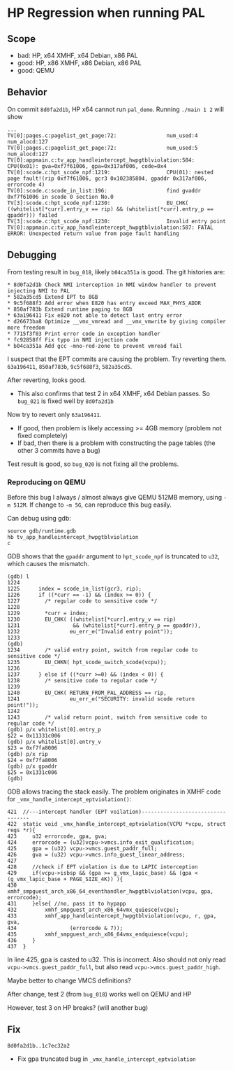 # HP Regression when running PAL

## Scope
* bad: HP, x64 XMHF, x64 Debian, x86 PAL
* good: HP, x86 XMHF, x86 Debian, x86 PAL
* good: QEMU

## Behavior
On commit `8d0fa2d1b`, HP x64 cannot run `pal_demo`. Running `./main 1 2` will
show
```
...
TV[0]:pages.c:pagelist_get_page:72:                num_used:4 num_alocd:127
TV[0]:pages.c:pagelist_get_page:72:                num_used:5 num_alocd:127
TV[0]:appmain.c:tv_app_handleintercept_hwpgtblviolation:584: CPU(0x01): gva=0xf7f61006, gpa=0x317af006, code=0x4
TV[0]:scode.c:hpt_scode_npf:1219:                  CPU(01): nested page fault!(rip 0xf7f61006, gcr3 0x102385804, gpaddr 0x317af006, errorcode 4)
TV[0]:scode.c:scode_in_list:196:                   find gvaddr 0xf7f61006 in scode 0 section No.0
TV[3]:scode.c:hpt_scode_npf:1230:                  EU_CHK( ((whitelist[*curr].entry_v == rip) && (whitelist[*curr].entry_p == gpaddr))) failed
TV[3]:scode.c:hpt_scode_npf:1230:                  Invalid entry point
TV[0]:appmain.c:tv_app_handleintercept_hwpgtblviolation:587: FATAL ERROR: Unexpected return value from page fault handling
```

## Debugging

From testing result in `bug_018`, likely `b04ca351a` is good. The git histories
are:
```
* 8d0fa2d1b Check NMI interception in NMI window handler to prevent injecting NMI to PAL
* 582a35cd5 Extend EPT to 8GB
* 9c5f688f3 Add error when E820 has entry exceed MAX_PHYS_ADDR
* 850af783b Extend runtime paging to 8GB
* 63a196411 Fix e820 not able to detect last entry error
* d26673ba8 Optimize __vmx_vmread and __vmx_vmwrite by giving compiler more freedom
* 7715f3f03 Print error code in exception handler
* fc92858ff Fix typo in NMI injection code
* b04ca351a Add gcc -mno-red-zone to prevent vmread fail
```

I suspect that the EPT commits are causing the problem. Try reverting them.
`63a196411`, `850af783b`, `9c5f688f3`, `582a35cd5`.

After reverting, looks good.
* This also confirms that test 2 in x64 XMHF, x64 Debian passes. So `bug_021`
  is fixed well by `8d0fa2d1b`

Now try to revert only `63a196411`.
* If good, then problem is likely accessing >= 4GB memory (problem not fixed
  completely)
* If bad, then there is a problem with constructing the page tables (the
  other 3 commits have a bug)

Test result is good, so `bug_020` is not fixing all the problems.

### Reproducing on QEMU

Before this bug I always / almost always give QEMU 512MB memory, using
`-m 512M`. If change to `-m 5G`, can reproduce this bug easily.

Can debug using gdb:
```
source gdb/runtime.gdb
hb tv_app_handleintercept_hwpgtblviolation
c
```

GDB shows that the `gpaddr` argument to `hpt_scode_npf` is truncated to
`u32`, which causes the mismatch.
```
(gdb) l
1224	
1225	  index = scode_in_list(gcr3, rip);
1226	  if ((*curr == -1) && (index >= 0)) {
1227	    /* regular code to sensitive code */
1228	
1229	    *curr = index;
1230	    EU_CHK( ((whitelist[*curr].entry_v == rip)
1231	             && (whitelist[*curr].entry_p == gpaddr)),
1232	            eu_err_e("Invalid entry point"));
1233	
(gdb) 
1234	    /* valid entry point, switch from regular code to sensitive code */
1235	    EU_CHKN( hpt_scode_switch_scode(vcpu));
1236	
1237	  } else if ((*curr >=0) && (index < 0)) {
1238	    /* sensitive code to regular code */
1239	
1240	    EU_CHK( RETURN_FROM_PAL_ADDRESS == rip,
1241	            eu_err_e("SECURITY: invalid scode return point!"));
1242	
1243	    /* valid return point, switch from sensitive code to regular code */
(gdb) p/x whitelist[0].entry_p
$22 = 0x11331c006
(gdb) p/x whitelist[0].entry_v
$23 = 0xf7fa8006
(gdb) p/x rip
$24 = 0xf7fa8006
(gdb) p/x gpaddr
$25 = 0x1331c006
(gdb) 
```

GDB allows tracing the stack easily. The problem originates in XMHF code for
`_vmx_handle_intercept_eptviolation()`:
```
421  //---intercept handler (EPT voilation)----------------------------------
422  static void _vmx_handle_intercept_eptviolation(VCPU *vcpu, struct regs *r){
423  	u32 errorcode, gpa, gva;
424  	errorcode = (u32)vcpu->vmcs.info_exit_qualification;
425  	gpa = (u32) vcpu->vmcs.guest_paddr_full;
426  	gva = (u32) vcpu->vmcs.info_guest_linear_address;
427  
428  	//check if EPT violation is due to LAPIC interception
429  	if(vcpu->isbsp && (gpa >= g_vmx_lapic_base) && (gpa < (g_vmx_lapic_base + PAGE_SIZE_4K)) ){
430  		xmhf_smpguest_arch_x86_64_eventhandler_hwpgtblviolation(vcpu, gpa, errorcode);
431  	}else{ //no, pass it to hypapp
432  		xmhf_smpguest_arch_x86_64vmx_quiesce(vcpu);
433  		xmhf_app_handleintercept_hwpgtblviolation(vcpu, r, gpa, gva,
434  				(errorcode & 7));
435  		xmhf_smpguest_arch_x86_64vmx_endquiesce(vcpu);
436  	}
437  }
```

In line 425, gpa is casted to u32. This is incorrect. Also should not only read
`vcpu->vmcs.guest_paddr_full`, but also read `vcpu->vmcs.guest_paddr_high`.

Maybe better to change VMCS definitions?

After change, test 2 (from `bug_018`) works well on QEMU and HP

However, test 3 on HP breaks? (will another bug)

## Fix

`8d0fa2d1b..1c7ec32a2`
* Fix gpa truncated bug in `_vmx_handle_intercept_eptviolation`

